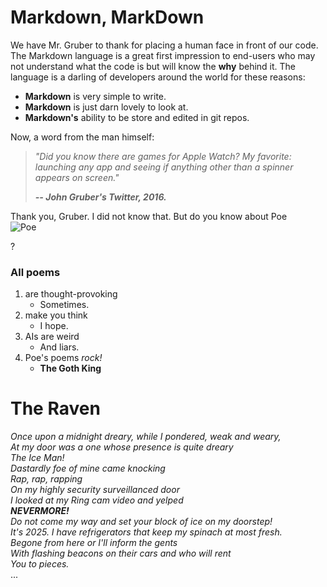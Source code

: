  Markdown, MarkDown 
======

We have Mr. Gruber to thank for placing a human face in front of our code. The Markdown language is a great first impression to end-users who may not understand what the code is but will know the **why** behind it. The language is a darling of developers around the world for these reasons:

* **Markdown** is very simple to write.
* **Markdown** is just darn lovely to look at.
* **Markdown's** ability to be store and edited in git repos.

Now, a word from the man himself:


> _"Did you know there are games for Apple Watch? My favorite: launching any app and seeing if anything other than a spinner appears on screen."_
>
> _**-- John Gruber's Twitter, 2016.**_

Thank you, Gruber. I did not know that. But do you know about Poe  
![Poe](https://cdn.britannica.com/52/76652-050-F4A6B093/Edgar-Allan-Poe.jpg)

?

### All poems

1. are thought-provoking
     * Sometimes.
2. make you think
    * I hope.
3. AIs are weird
    * And liars.
4. Poe's poems _rock!_
     * **The Goth King**


# The Raven

_Once upon a midnight dreary, while I pondered, weak and weary,\
At my door was a one whose presence is quite dreary \
The Ice Man!\
Dastardly foe of mine came knocking\
Rap, rap, rapping\
On my highly security surveillanced door\
I looked at my Ring cam video and yelped\
**NEVERMORE!**\
Do not come my way and set your block of ice on my doorstep!\
It's 2025. I have refrigerators that keep my spinach at most fresh.\
Begone from here or I'll inform the gents\
With flashing beacons on their cars and who will rent\
You to pieces._\
...